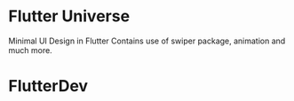# Flutter Universe

Minimal UI Design in Flutter
Contains use of swiper package, animation and much more.

# FlutterDev
